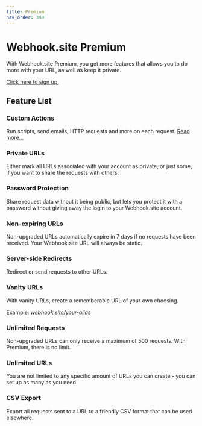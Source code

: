 ```yaml
---
title: Premium
nav_order: 390
---
```


# Webhook.site Premium

With Webhook.site Premium, you get more features that allows you to do more with your URL, as well as keep it private.

[Click here to sign up.](https://webhook.site/register)

## Feature List

### Custom Actions 
Run scripts, send emails, HTTP requests and more on each request. [Read more...](/custom-actions.html)

### Private URLs 
Either mark all URLs associated with your account as private, or just some, if you want to share the requests with others.

### Password Protection 
Share request data without it being public, but lets you protect it with a password without giving away the login to your Webhook.site account.

### Non-expiring URLs 
Non-upgraded URLs automatically expire in 7 days if no requests have been received. Your Webhook.site URL will always be static.

### Server-side Redirects 
Redirect or send requests to other URLs.

### Vanity URLs 
With vanity URLs, create a rememberable URL of your own choosing.

Example: *webhook.site/your-alias*

### Unlimited Requests 
Non-upgraded URLs can only receive a maximum of 500 requests. With Premium, there is no limit.

### Unlimited URLs 
You are not limited to any specific amount of URLs you can create - you can set up as many as you need.

### CSV Export
Export all requests sent to a URL to a friendly CSV format that can be used elsewhere.
